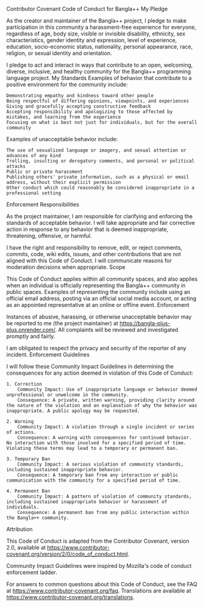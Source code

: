 Contributor Covenant Code of Conduct for Bangla++
My Pledge

As the creator and maintainer of the Bangla++ project, I pledge to make participation in this community a harassment-free experience for everyone, regardless of age, body size, visible or invisible disability, ethnicity, sex characteristics, gender identity and expression, level of experience, education, socio-economic status, nationality, personal appearance, race, religion, or sexual identity and orientation.

I pledge to act and interact in ways that contribute to an open, welcoming, diverse, inclusive, and healthy community for the Bangla++ programming language project.
My Standards
Examples of behavior that contribute to a positive environment for the community include:

    Demonstrating empathy and kindness toward other people
    Being respectful of differing opinions, viewpoints, and experiences
    Giving and gracefully accepting constructive feedback
    Accepting responsibility and apologizing to those affected by mistakes, and learning from the experience
    Focusing on what is best not just for individuals, but for the overall community

Examples of unacceptable behavior include:

    The use of sexualized language or imagery, and sexual attention or advances of any kind
    Trolling, insulting or derogatory comments, and personal or political attacks
    Public or private harassment
    Publishing others' private information, such as a physical or email address, without their explicit permission
    Other conduct which could reasonably be considered inappropriate in a professional setting

Enforcement Responsibilities

As the project maintainer, I am responsible for clarifying and enforcing the standards of acceptable behavior. I will take appropriate and fair corrective action in response to any behavior that is deemed inappropriate, threatening, offensive, or harmful.

I have the right and responsibility to remove, edit, or reject comments, commits, code, wiki edits, issues, and other contributions that are not aligned with this Code of Conduct. I will communicate reasons for moderation decisions when appropriate.
Scope

This Code of Conduct applies within all community spaces, and also applies when an individual is officially representing the Bangla++ community in public spaces. Examples of representing the community include using an official email address, posting via an official social media account, or acting as an appointed representative at an online or offline event.
Enforcement

Instances of abusive, harassing, or otherwise unacceptable behavior may be reported to me (the project maintainer) at https://bangla-plus-plus.onrender.com/. All complaints will be reviewed and investigated promptly and fairly.

I am obligated to respect the privacy and security of the reporter of any incident.
Enforcement Guidelines

I will follow these Community Impact Guidelines in determining the consequences for any action deemed in violation of this Code of Conduct:

    1. Correction
        Community Impact: Use of inappropriate language or behavior deemed unprofessional or unwelcome in the community.
        Consequence: A private, written warning, providing clarity around the nature of the violation and an explanation of why the behavior was inappropriate. A public apology may be requested.

    2. Warning
        Community Impact: A violation through a single incident or series of actions.
        Consequence: A warning with consequences for continued behavior. No interaction with those involved for a specified period of time. Violating these terms may lead to a temporary or permanent ban.

    3. Temporary Ban
        Community Impact: A serious violation of community standards, including sustained inappropriate behavior.
        Consequence: A temporary ban from any interaction or public communication with the community for a specified period of time.

    4. Permanent Ban
        Community Impact: A pattern of violation of community standards, including sustained inappropriate behavior or harassment of individuals.
        Consequence: A permanent ban from any public interaction within the Bangla++ community.

Attribution

This Code of Conduct is adapted from the Contributor Covenant, version 2.0, available at https://www.contributor-covenant.org/version/2/0/code_of_conduct.html.

Community Impact Guidelines were inspired by Mozilla's code of conduct enforcement ladder.

For answers to common questions about this Code of Conduct, see the FAQ at https://www.contributor-covenant.org/faq. Translations are available at https://www.contributor-covenant.org/translations.
